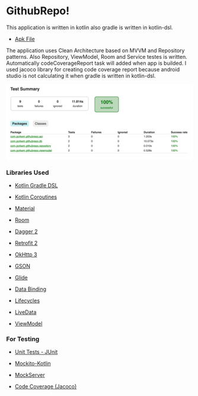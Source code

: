 # GithubRepo!
This application is written in kotlin also gradle is written in kotlin-dsl. 

* [Apk File](https://github.com/gkaradagan/GithubRepo/blob/master/apk/app-debug.apk) 

The application uses Clean Architecture based on MVVM and Repository patterns. Also Repository, ViewModel, Room and Service testes is written. Automatically codeCoverageReport task will added when app is builded. I used jacoco library for creating code coverage report because android studio is not calculating it when gradle is written in kotlin-dsl.

![Image of Test Result](https://github.com/gkaradagan/GithubRepo/blob/master/art/testresult.png)


### Libraries Used

* [Kotlin Gradle DSL](https://docs.gradle.org/current/userguide/kotlin_dsl.html) 

* [Kotlin Coroutines](https://kotlinlang.org/docs/reference/coroutines-overview.html) 

* [Material](https://material.io/) 

* [Room](https://developer.android.com/jetpack/androidx/releases/room) 

* [Dagger 2](https://dagger.dev/users-guide) 

* [Retrofit 2](https://square.github.io/retrofit/) 

* [OkHttp 3](https://square.github.io/okhttp/) 

* [GSON](https://github.com/google/gson)

* [Glide](https://bumptech.github.io/glide/) 

* [Data Binding](https://developer.android.com/topic/libraries/support-library/packages#v7-appcompat) 

* [Lifecycles](https://developer.android.com/topic/libraries/architecture/lifecycle)

* [LiveData](https://developer.android.com/topic/libraries/architecture/lifecycle) 

* [ViewModel](https://developer.android.com/topic/libraries/architecture/viewmodel) 

### For Testing

* [Unit Tests - JUnit](https://junit.org/junit4/) 

* [Mockito-Kotlin](https://github.com/nhaarman/mockito-kotlin) 

* [MockServer](https://github.com/Kotlin/kotlinx.coroutines/tree/master/kotlinx-coroutines-test) 

* [Code Coverage (Jacoco)](https://www.eclemma.org/jacoco/) 
